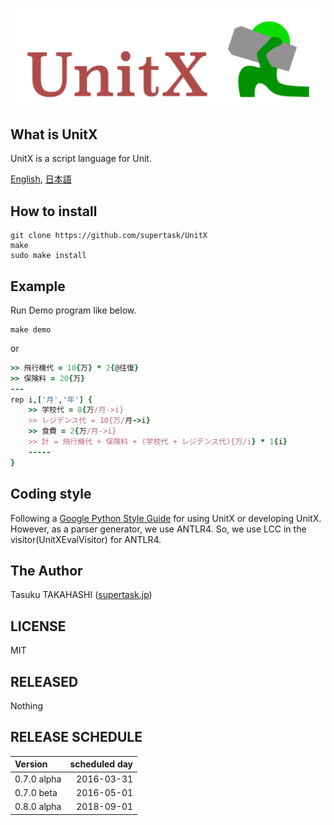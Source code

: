 ![UnitX logo image](doc/images/unitx_logo.png)


What is UnitX
-----
UnitX is a script language for Unit.

[English](README.md), [日本語](README.ja.md)

How to install
-----
	
	git clone https://github.com/supertask/UnitX
	make
	sudo make install

Example
-----
Run Demo program like below.

	make demo

or

```rb
>> 飛行機代 = 10{万} * 2{@往復}
>> 保険料 = 20{万}
---
rep i,['月','年'] {
	>> 学校代 = 8{万/月->i}
	>> レジデンス代 = 10{万/月->i}
	>> 食費 = 2{万/月->i}
	>> 計 = 飛行機代 + 保険料 + (学校代 + レジデンス代){万/i} * 1{i}
	-----
}
```

Coding style
-----
Following a [Google Python Style Guide](https://google.github.io/styleguide/pyguide.html) for using UnitX or developing UnitX.  
However, as a parser generator, we use ANTLR4. So, we use LCC in the visitor(UnitXEvalVisitor) for ANTLR4.

The Author
-----
Tasuku TAKAHASHI ([supertask.jp](http://supertask.jp))

LICENSE
-----
MIT

RELEASED
-----
Nothing

RELEASE SCHEDULE
-----
|   Version   | scheduled day |
|:------------|--------------:|
| 0.7.0 alpha |   2016-03-31  |
| 0.7.0 beta  |   2016-05-01  |
| 0.8.0 alpha |   2018-09-01  |
